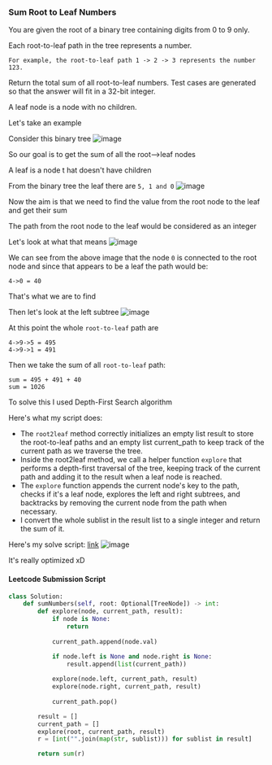<h3> Sum Root to Leaf Numbers </h3>

You are given the root of a binary tree containing digits from 0 to 9 only.

Each root-to-leaf path in the tree represents a number.

    For example, the root-to-leaf path 1 -> 2 -> 3 represents the number 123.

Return the total sum of all root-to-leaf numbers. Test cases are generated so that the answer will fit in a 32-bit integer.

A leaf node is a node with no children.

Let's take an example

Consider this binary tree
![image](https://github.com/h4ckyou/h4ckyou.github.io/assets/127159644/8adaa0fe-c216-4d3b-9b6f-4522cd2056df)

So our goal is to get the sum of all the root-->leaf nodes

A leaf is a node t hat doesn't have children

From the binary tree the leaf there are `5, 1 and 0`
![image](https://github.com/h4ckyou/h4ckyou.github.io/assets/127159644/92e59866-4996-4113-875e-818e78d8ab8a)

Now the aim is that we need to find the value from the root node to the leaf and get their sum

The path from the root node to the leaf would be considered as an integer

Let's look at what that means
![image](https://github.com/h4ckyou/h4ckyou.github.io/assets/127159644/9715e9da-e452-43b2-9171-844600540821)

We can see from the above image that the node `0` is connected to the root node and since that appears to be a leaf the path would be:

```
4->0 = 40
```

That's what we are to find

Then let's look at the left subtree
![image](https://github.com/h4ckyou/h4ckyou.github.io/assets/127159644/6be42993-7e4c-4f3b-8d85-12263134d228)

At this point the whole `root-to-leaf` path are 

```
4->9->5 = 495
4->9->1 = 491
```

Then we take the sum of all `root-to-leaf` path:

```
sum = 495 + 491 + 40
sum = 1026
```

To solve this I used Depth-First Search algorithm 

Here's what my script does:

- The `root2leaf` method correctly initializes an empty list result to store the root-to-leaf paths and an empty list current_path to keep track of the current path as we traverse the tree.
- Inside the root2leaf method, we call a helper function `explore` that performs a depth-first traversal of the tree, keeping track of the current path and adding it to the result when a leaf node is reached.
- The `explore` function appends the current node's key to the path, checks if it's a leaf node, explores the left and right subtrees, and backtracks by removing the current node from the path when necessary.
- I convert the whole sublist in the result list to a single integer and return the sum of it.

Here's my solve script: [link]()
![image](https://github.com/h4ckyou/h4ckyou.github.io/assets/127159644/76670101-1f14-4042-8b15-9460b137f11a)

It's really optimized xD

#### Leetcode Submission Script

```python
class Solution:
    def sumNumbers(self, root: Optional[TreeNode]) -> int:
        def explore(node, current_path, result):
            if node is None:
                return
            
            current_path.append(node.val)

            if node.left is None and node.right is None:
                result.append(list(current_path))
            
            explore(node.left, current_path, result)
            explore(node.right, current_path, result)
            
            current_path.pop()

        result = []
        current_path = []
        explore(root, current_path, result)
        r = [int("".join(map(str, sublist))) for sublist in result]

        return sum(r)
```

